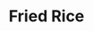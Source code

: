 ---
layout: recette
categories: [recettes]
hidden: true
lang: fr
sitemap: true
title: Fried Rice
type: sel
recettes:
  Classique:
    yield: 2
    yieldType: personnes
    ingredients: 
      - nom: sauce soja
        qte: 8
        unite: cuillères à soupe
      - nom: huile de sésame
        qte: 2
        unite: cuillères à soupe
      - nom: sucre blanc
        qte: 1
        unite: cuillères à soupe
      - nom: ail
        qte: 5
        unite: gousses
      - nom: gingembre
      - nom: oeufs
        qte: 3
        variable: true
      - nom: viande
      - nom: oignon
        qte: 1
      - nom: légumes
      - nom: pois
      - nom: champignons
      - nom: riz cuit
        qte: 150
        unite: gr
    etapes:
      - label: Préparation de la sauce
        details:
          - Émincer l'ail
          - Émincer le gingembre (en mettre deux fois moins que d'ail)
          - Mélanger la sauce soja, l'huile de sésame, le sucre, l'ail et le gingembre
          - Réserver
      - label: Préparation des oeufs
        details:
          - Faire des oeufs brouillés
          - Réserver
      - label: Préparation
        details:
          - Dans une poêle, faire dorer la viande sur feu fort
          - Ajouter les légumes. Cuire quelques minutes 
          - Ajouter les champignons et les pois. Cuire quelques minutes
          - Ajouter le riz et la sauce. Cuire quelques minutes
          - Ajouter les oeufs
          - Servir
notes:
 - "Viande : boeuf, porc, poulet, chorizo, ..."
 - "Légumes : carottes, haricots verts, poivrons, brocolis, ..."
 - "Pois : Haricots rouges, edamame, ..."
---